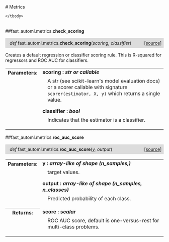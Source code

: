 <script src="https://cdn.mathjax.org/mathjax/latest/MathJax.js?config=TeX-AMS-MML_HTMLorMML" type="text/javascript"></script>

<link rel="stylesheet" href="https://assets.readthedocs.org/static/css/readthedocs-doc-embed.css" type="text/css" />

<style>
    a.src-href {
        float: right;
    }
    p.attr {
        margin-top: 0.5em;
        margin-left: 1em;
    }
    p.func-header {
        background-color: gainsboro;
        border-radius: 0.1em;
        padding: 0.5em;
        padding-left: 1em;
    }
    table.field-table {
        border-radius: 0.1em
    }
</style># Metrics

<table class="docutils field-list field-table" frame="void" rules="none">
    <col class="field-name" />
    <col class="field-body" />
    <tbody valign="top">
        
    </tbody>
</table>



##fast_automl.metrics.**check_scoring**

<p class="func-header">
    <i>def</i> fast_automl.metrics.<b>check_scoring</b>(<i>scoring, classifier</i>) <a class="src-href" target="_blank" href="https://github.com/dsbowen/fast-automl/blob/master/fast_automl\metrics.py#L7">[source]</a>
</p>

Creates a default regression or classifier scoring rule. This is R-squared for regressors and ROC AUC for classifiers.

<table class="docutils field-list field-table" frame="void" rules="none">
    <col class="field-name" />
    <col class="field-body" />
    <tbody valign="top">
        <tr class="field">
    <th class="field-name"><b>Parameters:</b></td>
    <td class="field-body" width="100%"><b>scoring : <i>str or callable</i></b>
<p class="attr">
    A str (see scikit-learn's model evaluation docs) or a scorer callable with signature <code>scorer(estimator, X, y)</code> which returns a single value.
</p>
<b>classifier : <i>bool</i></b>
<p class="attr">
    Indicates that the estimator is a classifier.
</p></td>
</tr>
    </tbody>
</table>



##fast_automl.metrics.**roc_auc_score**

<p class="func-header">
    <i>def</i> fast_automl.metrics.<b>roc_auc_score</b>(<i>y, output</i>) <a class="src-href" target="_blank" href="https://github.com/dsbowen/fast-automl/blob/master/fast_automl\metrics.py#L23">[source]</a>
</p>



<table class="docutils field-list field-table" frame="void" rules="none">
    <col class="field-name" />
    <col class="field-body" />
    <tbody valign="top">
        <tr class="field">
    <th class="field-name"><b>Parameters:</b></td>
    <td class="field-body" width="100%"><b>y : <i>array-like of shape (n_samples,)</i></b>
<p class="attr">
    target values.
</p>
<b>output : <i>array-like of shape (n_samples, n_classes)</i></b>
<p class="attr">
    Predicted probability of each class.
</p></td>
</tr>
<tr class="field">
    <th class="field-name"><b>Returns:</b></td>
    <td class="field-body" width="100%"><b>score : <i>scalar</i></b>
<p class="attr">
    ROC AUC score, default is one-versus-rest for multi-class problems.
</p></td>
</tr>
    </tbody>
</table>

